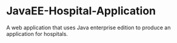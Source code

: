 # JavaEE-Hospital-Application
A web application that uses Java enterprise edition to produce an application for hospitals.
